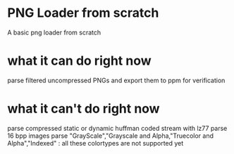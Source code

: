 # PNG Loader from scratch
A basic png loader from scratch 

# what it can do right now
parse filtered uncompressed PNGs and export them to ppm for verification

# what it can't do right now
parse compressed static or dynamic huffman coded stream with lz77
parse 16 bpp images
parse "GrayScale","Grayscale and Alpha,"Truecolor and Alpha","Indexed" : all these colortypes are not supported yet

